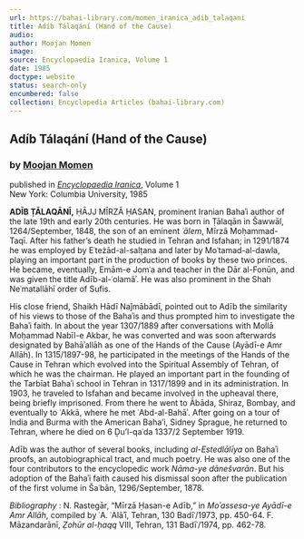 ```yaml
---
url: https://bahai-library.com/momen_iranica_adib_talaqani
title: Adíb Tálaqání (Hand of the Cause)
audio: 
author: Moojan Momen
image: 
source: Encyclopaedia Iranica, Volume 1
date: 1985
doctype: website
status: search-only
encumbered: false
collection: Encyclopedia Articles (bahai-library.com)
---
```



## Adíb Tálaqání (Hand of the Cause)

### by [Moojan Momen](https://bahai-library.com/author/Moojan+Momen)

published in [_Encyclopaedia Iranica_](https://bahai-library.com/series/Encyclopaedia%20Iranica), Volume 1  
New York: Columbia University, 1985


**ADĪB ṬĀLAQĀNĪ,** ḤĀJJ MĪRZĀ ḤASAN, prominent Iranian Bahaʾi author of the late 19th and early 20th centuries. He was born in Ṭālaqān in Šawwāl, 1264/September, 1848, the son of an eminent _ʿālem_, Mīrzā Moḥammad-Taqī. After his father’s death he studied in Tehran and Isfahan; in 1291/1874 he was employed by Eʿteżād-al-salṭana and later by Moʿtamad-al-dawla, playing an important part in the production of books by these two princes. He became, eventually, Emām-e Jomʿa and teacher in the Dār al-Fonūn, and was given the title Adīb-al-ʿolamāʾ. He was also prominent in the Shah Neʿmatallāhī order of Sufis.

His close friend, Shaikh Hādī Naǰmābādī, pointed out to Adīb the similarity of his views to those of the Bahaʾis and thus prompted him to investigate the Bahaʾi faith. In about the year 1307/1889 after conversations with Mollā Moḥammad Nabīl-e Akbar, he was converted and was soon afterwards designated by Bahāʾallāh as one of the Hands of the Cause (Ayādī-e Amr Allāh). In 1315/1897-98, he participated in the meetings of the Hands of the Cause in Tehran which evolved into the Spiritual Assembly of Tehran, of which he was the chairman. He played an important part in the founding of the Tarbīat Bahaʾi school in Tehran in 1317/1899 and in its administration. In 1903, he traveled to Isfahan and became involved in the upheaval there, being briefly imprisoned. From there he went to Ābāda, Shiraz, Bombay, and eventually to ʿAkkā, where he met ʿAbd-al-Bahāʾ. After going on a tour of India and Burma with the American Baha’i, Sidney Sprague, he returned to Tehran, where he died on 6 Ḏu’l-qaʿda 1337/2 September 1919.

Adīb was the author of several books, including _al-Estedlālīya_ on Bahaʾi proofs, an autobiographical tract, and much poetry. He was also one of the four contributors to the encyclopedic work _Nāma-ye dānešvarān_. But his adoption of the Bahaʾi faith caused his dismissal soon after the publication of the first volume in Šaʿbān, 1296/September, 1878.

_Bibliography_ : N. Rastegār, “Mīrzā Ḥasan-e Adīb,” in _Moʾassesa-ye Ayādī-e Amr Allāh_, compiled by ʿA. ʿAlāʾī, Tehran, 130 Badīʿ/1973, pp. 450-64. F. Māzandarānī, _Ẓohūr al-ḥaqq_ VIII, Tehran, 131 Badīʿ/1974, pp. 462-78.